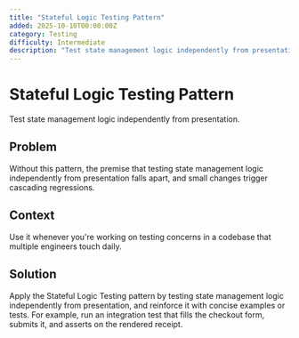 ```yaml
---
title: "Stateful Logic Testing Pattern"
added: 2025-10-10T00:00:00Z
category: Testing
difficulty: Intermediate
description: "Test state management logic independently from presentation."
---
```

# Stateful Logic Testing Pattern

Test state management logic independently from presentation.

## Problem

Without this pattern, the premise that testing state management logic independently from presentation falls apart, and small changes trigger cascading regressions.

## Context

Use it whenever you're working on testing concerns in a codebase that multiple engineers touch daily.

## Solution

Apply the Stateful Logic Testing pattern by testing state management logic independently from presentation, and reinforce it with concise examples or tests. For example, run an integration test that fills the checkout form, submits it, and asserts on the rendered receipt.
